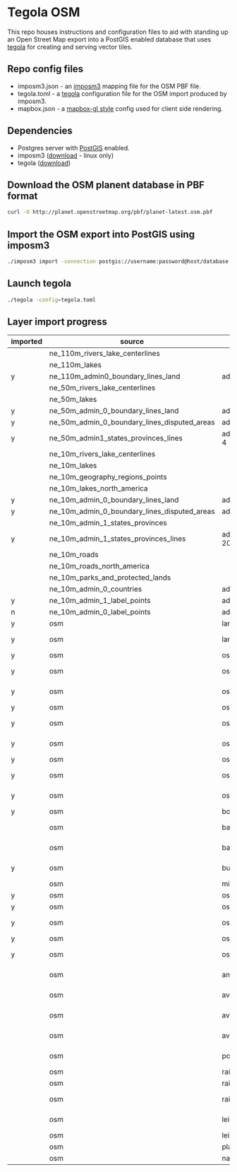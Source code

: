 # Tegola OSM

This repo houses instructions and configuration files to aid with standing up an Open Street Map export into a PostGIS enabled database that uses [tegola](https://github.com/terranodo/tegola) for creating and serving vector tiles.

## Repo config files

- imposm3.json - an [imposm3](https://github.com/omniscale/imposm3) mapping file for the OSM PBF file.
- tegola.toml - a [tegola](https://github.com/terranodo/tegola) configuration file for the OSM import produced by imposm3.
- mapbox.json - a [mapbox-gl style](https://www.mapbox.com/mapbox-gl-js/style-spec/) config used for client side rendering.

## Dependencies

- Postgres server with [PostGIS](http://www.postgis.net) enabled.
- imposm3 ([download](https://imposm.org/static/rel/) - linux only)
- tegola ([download](https://github.com/terranodo/tegola/releases))

## Download the OSM planent database in PBF format

```bash
curl -O http://planet.openstreetmap.org/pbf/planet-latest.osm.pbf
```

## Import the OSM export into PostGIS using imposm3

```bash
./imposm3 import -connection postgis://username:password@host/database-name -mapping imposm3.json -read /path/to/osm/planet-latest.osm.pbf -write
```

## Launch tegola 

```bash
./tegola -config=tegola.toml
```

## Layer import progress
| imported  | source                                       | table/layer                   | zoom  |
|---|----------------------------------------------|-------------------------------|-------|
|   | ne_110m_rivers_lake_centerlines              |                               		| 0-2   |
|   | ne_110m_lakes                                |                               		| 0-2   |
| y | ne_110m_admin0_boundary_lines_land           | admin_boundaries_0-2          		| 0-2   |
|   | ne_50m_rivers_lake_centerlines               |                               		| 3-4   |
|   | ne_50m_lakes                                 |                               		| 3-4   |
| y | ne_50m_admin_0_boundary_lines_land           | admin_boundaries_3-4          		| 3-4   |
| y | ne_50m_admin_0_boundary_lines_disputed_areas | admin_boundaries_disputed_3-4 		| 3-4   |
| y | ne_50m_admin1_states_provinces_lines         | admin_states_provinces_lines_3-4   | 3-4   |
|   | ne_10m_rivers_lake_centerlines               |                               		| 5-6   |
|   | ne_10m_lakes                                 |                               		| 5-6   |
|   | ne_10m_geography_regions_points              |                               		| 5-6   |
|   | ne_10m_lakes_north_america                   |                               		| 5-6   |
| y | ne_10m_admin_0_boundary_lines_land           | admin_boundaries_5-6          		| 5-6   |
| y | ne_10m_admin_0_boundary_lines_disputed_areas | admin_boundaries_disputed_5-6 		| 5-6   |
|   | ne_10m_admin_1_states_provinces              |                               | 5-6   |
| y | ne_10m_admin_1_states_provinces_lines        | admin_states_provinces_lines_5-20  | 5-20   |
|   | ne_10m_roads                                 |                               | 5-6   |
|   | ne_10m_roads_north_america                   |                               | 5-6   |
|   | ne_10m_parks_and_protected_lands             |                               | 5-6   |
|   | ne_10m_admin_0_countries                     | admin_countries_3-7           | 3-7   |
| y | ne_10m_admin_1_label_points                  | admin_label_points_5-20       | 5-20   |
| n | ne_10m_admin_0_label_points                  | admin_0_label_points_3-20       | 3-20   |
| y | osm                                          | land_0-9                      | 0-9   |
| y | osm                                          | land_10-20                    | 10-20 |
| y | osm                                          | osm_landusages_gen0           | 4-9   |
| y | osm                                          | osm_landusages_gen1           | 10-12 |
| y | osm                                          | osm_landusages                | 13-20 |
| y | osm                                          | osm_waterways_gen0            | 8-12  |
| y | osm                                          | osm_waterways_gen1            | 13-14 |
| y | osm                                          | osm_waterways                 | 15-20 |
| y | osm                                          | osm_waterareas_gen0           | 4-9   |
| y | osm                                          | osm_waterareas_gen1           | 10-12 |
| y | osm                                          | osm_waterareas                | 13-20 |
| y | osm                                          | boundaries_polygon            | 5-20  |
|   | osm                                          | barriers_lines                | 16-20 |
|   | osm                                          | barriers_points               | 17-20 |
| y | osm                                          | buildings_polygons            | 14-20 |
|   | osm                                          | military_polygons             | 4-20  |
| y | osm                                          | osm_roads_gen0                | 5-8   |
| y | osm                                          | osm_roads_gen1                | 9-10  |
| y | osm                                          | osm_roads_11-12               | 11-12 |
| y | osm                                          | osm_roads_13                  | 13    |
| y | osm                                          | osm_roads_14-20               | 14-20 |
|   | osm                                          | amenities                     | 14-20 |
|   | osm                                          | aviation_points               | 10-20 |
|   | osm                                          | aviation_lines                | 14-20 |
|   | osm                                          | aviation_polygons             | 14-20 |
|   | osm                                          | power_lines                   | 16-20 |
|   | osm                                          | railway_lines_gen0            | 5-8   |
|   | osm                                          | railway_lines_gen1            | 9-10  |
|   | osm                                          | railway_lines                 | 11-20 |
|   | osm                                          | leisure_points                | 14-20 |
|   | osm                                          | leisure_polygons              | 7-20  |
|   | osm                                          | place_points                  | 3-20  |
|   | osm                                          | natural_polygons              | 4-20  |